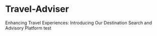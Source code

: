 # Travel-Adviser
Enhancing Travel Experiences: Introducing Our Destination Search and Advisory Platform
test
